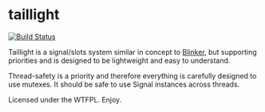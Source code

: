 # taillight

[![Build Status](https://travis-ci.org/Elizafox/taillight.svg?branch=master)](https://travis-ci.org/Elizafox/taillight)

Taillight is a signal/slots system similar in concept to
[Blinker](https://github.com/jek/blinker), but supporting priorities and is
designed to be lightweight and easy to understand.

Thread-safety is a priority and therefore everything is carefully designed to
use mutexes. It should be safe to use Signal instances across threads.

Licensed under the WTFPL. Enjoy.
